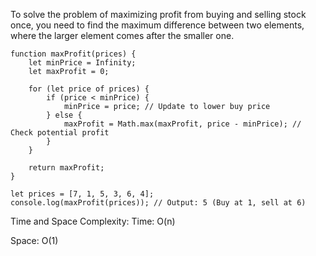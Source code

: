 To solve the problem of maximizing profit from buying and selling stock once, you need to find the maximum difference between two elements, where the larger element comes after the smaller one.

```
function maxProfit(prices) {
    let minPrice = Infinity;
    let maxProfit = 0;

    for (let price of prices) {
        if (price < minPrice) {
            minPrice = price; // Update to lower buy price
        } else {
            maxProfit = Math.max(maxProfit, price - minPrice); // Check potential profit
        }
    }

    return maxProfit;
}

```

```
let prices = [7, 1, 5, 3, 6, 4];
console.log(maxProfit(prices)); // Output: 5 (Buy at 1, sell at 6)
```

Time and Space Complexity:
Time: O(n)

Space: O(1)
